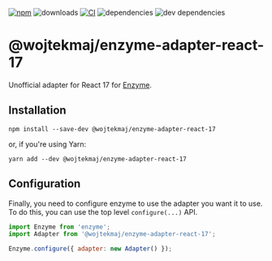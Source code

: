 [![npm](https://img.shields.io/npm/v/@wojtekmaj/enzyme-adapter-react-17.svg)](https://www.npmjs.com/package/@wojtekmaj/enzyme-adapter-react-17) ![downloads](https://img.shields.io/npm/dt/@wojtekmaj/enzyme-adapter-react-17.svg) [![CI](https://github.com/wojtekmaj/enzyme-adapter-react-17/workflows/CI/badge.svg)](https://github.com/wojtekmaj/enzyme-adapter-react-17/actions) ![dependencies](https://img.shields.io/david/wojtekmaj/enzyme-adapter-react-17.svg) ![dev dependencies](https://img.shields.io/david/dev/wojtekmaj/enzyme-adapter-react-17.svg)

# @wojtekmaj/enzyme-adapter-react-17

Unofficial adapter for React 17 for [Enzyme](https://enzymejs.github.io/enzyme/).

## Installation

```
npm install --save-dev @wojtekmaj/enzyme-adapter-react-17
```

or, if you're using Yarn:

```
yarn add --dev @wojtekmaj/enzyme-adapter-react-17
```

## Configuration

Finally, you need to configure enzyme to use the adapter you want it to use. To do this, you can use the top level `configure(...)` API.

```js
import Enzyme from 'enzyme';
import Adapter from '@wojtekmaj/enzyme-adapter-react-17';

Enzyme.configure({ adapter: new Adapter() });
```
